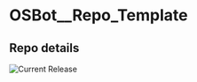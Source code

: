 # OSBot__Repo_Template

## Repo details

![Current Release](https://img.shields.io/badge/release-v0.7.7-blue)

